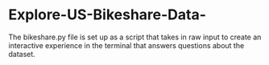 # Explore-US-Bikeshare-Data-
The bikeshare.py file is set up as a script that takes in raw input to create an interactive experience in the terminal that answers questions about the dataset. 

